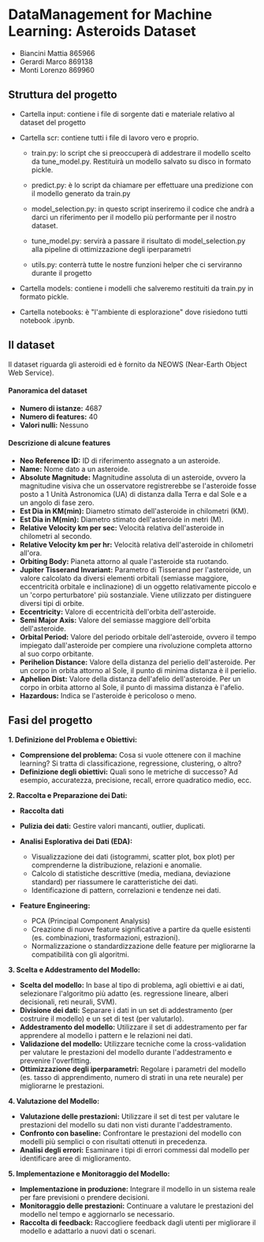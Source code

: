 # DataManagement for Machine Learning: Asteroids Dataset

- Biancini Mattia 865966
- Gerardi Marco 869138
- Monti Lorenzo 869960

## Struttura del progetto 

* Cartella input: contiene i file di sorgente dati e materiale relativo al dataset del progetto
  
* Cartella scr: contiene tutti i file di lavoro vero e proprio.
  * train.py: lo script che si preoccuperà di addestrare il modello scelto da tune_model.py. Restituirà un modello salvato su disco in formato pickle.
  
  * predict.py: è lo script da chiamare per effettuare una predizione con il modello generato da train.py
  
  * model_selection.py: in questo script inseriremo il codice che andrà a darci un riferimento per il modello più performante per il nostro dataset.
  
  * tune_model.py: servirà a passare il risultato di model_selection.py alla pipeline di ottimizzazione degli iperparametri
  
  * utils.py: conterrà tutte le nostre funzioni helper che ci serviranno durante il progetto

* Cartella models: contiene i modelli che salveremo restituiti da train.py in formato pickle.
  
* Cartella notebooks: è "l'ambiente di esplorazione" dove risiedono tutti notebook .ipynb.


## Il dataset

Il dataset riguarda gli asteroidi ed è fornito da NEOWS (Near-Earth Object Web Service).

#### Panoramica del dataset

- **Numero di istanze:** 4687
- **Numero di features:** 40
- **Valori nulli:** Nessuno

#### Descrizione di alcune features

- **Neo Reference ID:** ID di riferimento assegnato a un asteroide.
- **Name:** Nome dato a un asteroide.
- **Absolute Magnitude:** Magnitudine assoluta di un asteroide, ovvero la magnitudine visiva che un osservatore registrerebbe se l'asteroide fosse posto a 1 Unità Astronomica (UA) di distanza dalla Terra e dal Sole e a un angolo di fase zero.
- **Est Dia in KM(min):** Diametro stimato dell'asteroide in chilometri (KM).
- **Est Dia in M(min):** Diametro stimato dell'asteroide in metri (M).
- **Relative Velocity km per sec:** Velocità relativa dell'asteroide in chilometri al secondo.
- **Relative Velocity km per hr:** Velocità relativa dell'asteroide in chilometri all'ora.
- **Orbiting Body:** Pianeta attorno al quale l'asteroide sta ruotando.
- **Jupiter Tisserand Invariant:** Parametro di Tisserand per l'asteroide, un valore calcolato da diversi elementi orbitali (semiasse maggiore, eccentricità orbitale e inclinazione) di un oggetto relativamente piccolo e un 'corpo perturbatore' più sostanziale. Viene utilizzato per distinguere diversi tipi di orbite.
- **Eccentricity:** Valore di eccentricità dell'orbita dell'asteroide.
- **Semi Major Axis:** Valore del semiasse maggiore dell'orbita dell'asteroide.
- **Orbital Period:** Valore del periodo orbitale dell'asteroide, ovvero il tempo impiegato dall'asteroide per compiere una rivoluzione completa attorno al suo corpo orbitante.
- **Perihelion Distance:** Valore della distanza del perielio dell'asteroide. Per un corpo in orbita attorno al Sole, il punto di minima distanza è il perielio.
- **Aphelion Dist:** Valore della distanza dell'afelio dell'asteroide. Per un corpo in orbita attorno al Sole, il punto di massima distanza è l'afelio.
- **Hazardous:** Indica se l'asteroide è pericoloso o meno.

## Fasi del progetto 


**1. Definizione del Problema e Obiettivi:**

*   **Comprensione del problema:** Cosa si vuole ottenere con il machine learning? Si tratta di classificazione, regressione, clustering, o altro?
*   **Definizione degli obiettivi:** Quali sono le metriche di successo? Ad esempio, accuratezza, precisione, recall, errore quadratico medio, ecc.

**2. Raccolta e Preparazione dei Dati:**

*   **Raccolta dati** 
  
*   **Pulizia dei dati:** Gestire valori mancanti, outlier, duplicati.
*   **Analisi Esplorativa dei Dati (EDA):**
    *   Visualizzazione dei dati (istogrammi, scatter plot, box plot) per comprenderne la distribuzione, relazioni e anomalie.
    *   Calcolo di statistiche descrittive (media, mediana, deviazione standard) per riassumere le caratteristiche dei dati.
    *   Identificazione di pattern, correlazioni e tendenze nei dati.
*   **Feature Engineering:**
    *   PCA (Principal Component Analysis)
    *   Creazione di nuove feature significative a partire da quelle esistenti (es. combinazioni, trasformazioni, estrazioni).
    *   Normalizzazione o standardizzazione delle feature per migliorarne la compatibilità con gli algoritmi.

**3. Scelta e Addestramento del Modello:**

*   **Scelta del modello:** In base al tipo di problema, agli obiettivi e ai dati, selezionare l'algoritmo più adatto (es. regressione lineare, alberi decisionali, reti neurali, SVM).
*   **Divisione dei dati:** Separare i dati in un set di addestramento (per costruire il modello) e un set di test (per valutarlo).
*   **Addestramento del modello:** Utilizzare il set di addestramento per far apprendere al modello i pattern e le relazioni nei dati.
*   **Validazione del modello:** Utilizzare tecniche come la cross-validation per valutare le prestazioni del modello durante l'addestramento e prevenire l'overfitting.
*   **Ottimizzazione degli iperparametri:** Regolare i parametri del modello (es. tasso di apprendimento, numero di strati in una rete neurale) per migliorarne le prestazioni.

**4. Valutazione del Modello:**

*   **Valutazione delle prestazioni:** Utilizzare il set di test per valutare le prestazioni del modello su dati non visti durante l'addestramento.
*   **Confronto con baseline:** Confrontare le prestazioni del modello con modelli più semplici o con risultati ottenuti in precedenza.
*   **Analisi degli errori:** Esaminare i tipi di errori commessi dal modello per identificare aree di miglioramento.

**5. Implementazione e Monitoraggio del Modello:**

*   **Implementazione in produzione:** Integrare il modello in un sistema reale per fare previsioni o prendere decisioni.
*   **Monitoraggio delle prestazioni:** Continuare a valutare le prestazioni del modello nel tempo e aggiornarlo se necessario.
*   **Raccolta di feedback:** Raccogliere feedback dagli utenti per migliorare il modello e adattarlo a nuovi dati o scenari.

